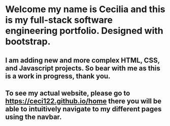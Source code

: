 # Welcome my name is Cecilia and this is my full-stack software engineering portfolio. Designed with bootstrap.

## I am adding new and more complex HTML, CSS, and Javascript projects. So bear with me as this is a work in progress, thank you.
## To see my actual website, please go to https://ceci122.github.io/home there you will be able to intuitively navigate to my different pages using the navbar.
